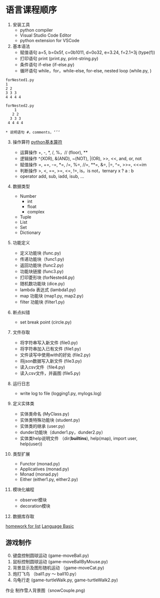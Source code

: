 # 语言课程顺序

1. 安装工具
    * python compiler 
    * Visual Studio Code Editor
    * python extension for VSCode
2. 基本语法
    * 赋值语句 a=5, b=0x5f, c=0b1011, d=0o32, e=3.24, f=2.1+3j (type(f))
    * 打印语句 print (print.py, print-string.py)
    * 条件语句 if-else (if-else.py)
    * 循环语句 while，for，while-else, for-else, nested loop (while.py, )
```
forNested1.py
1
2 2
3 3 3
4 4 4 4

forNested2.py
    1 
   2 2 
  3 3 3 
 4 4 4 4 
```
    * 说明语句 #，comments，‘’‘
3. 操作算符
    [python基本算符](https://www.tutorialspoint.com/python/python_basic_operators.htm)
    * 运算操作 +, -, *, /, %，// (floor), **
    * 逻辑操作 ^(XOR), &(AND), ~(NOT), |(OR), >>, <<, and, or, not
    * 赋值操作 =, +=, -=, *=, /=, %=, //=, **=, &=, |=, ^=, >>=, <<=im
    * 判断操作 >, <, ==, >=, <=, !=, is，is not，ternary x ? a : b
    * operator add, sub, iadd, isub, ...
4. 数据类型
    * Number
        * int
        * float
        * complex
    * Tuple
    * List
    * Set
    * Dictionary
5. 功能定义
    * 定义功能块 (func.py)
    * 传递功能块（func1.py)
    * 返回功能块 (func2.py)
    * 功能块链接 (func3.py)
    * 打印菱形块 (forNested4.py) 
    * 随机数功能块 (dice.py)
    * lambda 表达式 (lambda1.py)
    * map 功能块 (map1.py, map2.py)
    * filter 功能块 (filter1.py)
6. 断点纠错 
    * set break point (circle.py)
7. 文件存取
    * 将字符串写入新文件 (file0.py)
    * 将字符串加入已有文件 (file1.py)
    * 文件读写中使用with的好处 (file2.py)
    * 将json数据写入新文件 (file3.py)
    * 读入csv文件（file4.py)
    * 读入csv文件，并画图 (file5.py)
8. 运行日志
    * write log to file (logging1.py, mylogs.log)

9. 定义实体类
    * 实体类命名 (MyClass.py)
    * 实体类特殊功能块 (student.py)
    * 实体类的继承 (user.py)
    * dunder功能块（dunder1.py，dunder2.py）
    * 实体类help说明文件 （dir(__builtins__), help(map), import user, help(user))

10. 类型扩展
    * Functor (monad.py)
    * Applicatives (monad.py)
    * Monad (monad.py)
    * Either (either1.py, either2.py)

11. 模块化编程
    * observer模块
    * decoration模块

12. 数据库存取

[homework for list](https://www.geeksforgeeks.org/python-standard-deviation-of-list/)
[Language Basic](https://www.geeksforgeeks.org/python-programming-language/)

## 游戏制作
0. 键盘控制圆球运动 (game-moveBall.py)
1. 鼠标控制圆球运动 (game-moveBallByMouse.py)
3. 背景显示及图形随机运动 （game-moveCat.py)
4. 炮打飞鸟 （ball1.py ～ ball10.py）
5. 乌龟行走 (game-turtleWalk.py, game-turtleWalk2.py)

作业
制作雪人背景图（snowCouple.png)